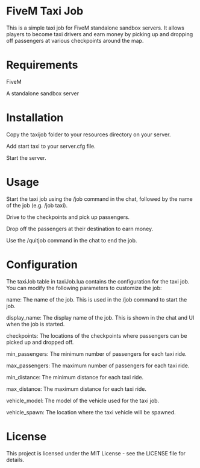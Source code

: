 # FiveM Taxi Job
This is a simple taxi job for FiveM standalone sandbox servers. It allows players to become taxi drivers and earn money by picking up and dropping off passengers at various checkpoints around the map.

# Requirements
FiveM

A standalone sandbox server

# Installation
Copy the taxijob folder to your resources directory on your server.

Add start taxi to your server.cfg file.

Start the server.

# Usage
Start the taxi job using the /job command in the chat, followed by the name of the job (e.g. /job taxi).

Drive to the checkpoints and pick up passengers.

Drop off the passengers at their destination to earn money.

Use the /quitjob command in the chat to end the job.

# Configuration
The taxiJob table in taxiJob.lua contains the configuration for the taxi job. You can modify the following parameters to customize the job:

name: The name of the job. This is used in the /job command to start the job.

display_name: The display name of the job. This is shown in the chat and UI when the job is started.

checkpoints: The locations of the checkpoints where passengers can be picked up and dropped off.

min_passengers: The minimum number of passengers for each taxi ride.

max_passengers: The maximum number of passengers for each taxi ride.

min_distance: The minimum distance for each taxi ride.

max_distance: The maximum distance for each taxi ride.

vehicle_model: The model of the vehicle used for the taxi job.

vehicle_spawn: The location where the taxi vehicle will be spawned.

# License
This project is licensed under the MIT License - see the LICENSE file for details.
